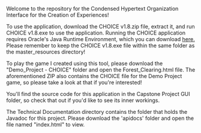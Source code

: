 Welcome to the repository for the Condensed Hypertext Organization Interface for the Creation of Experiences! 

To use the application, download the CHOICE v1.8.zip file, extract it, and run CHOICE v1.8.exe to use the application.
Running the CHOICE application requires Oracle's Java Runtime Environment, which you can download [here.](https://www.oracle.com/java/technologies/downloads/#jdk18-windows) Please remember to keep the CHOICE v1.8.exe file within the same folder as the master_resources directory!

To play the game I created using this tool, please download the "Demo_Project - CHOICE" folder and open the Forest_Clearing.html file.
The aforementioned ZIP also contains the CHOICE file for the Demo Project game, so please take a look at that if you're interested!

You'll find the source code for this application in the Capstone Project GUI folder, so check that out if you'd like to see its inner workings.

The Technical Documentation directory contains the folder that holds the Javadoc for this project. Please download the 'apidocs' folder and open the file named "index.html" to view.
